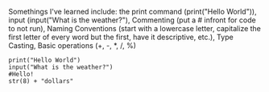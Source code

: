 Somethings I've learned include: 
the print command (print("Hello World")),
input (input("What is the weather?"),
Commenting (put a # infront for code to not run),
Naming Conventions (start with a lowercase letter, capitalize the first letter of every word but the first, have it descriptive, etc.),
Type Casting,
Basic operations (+, -, *, /, %)
```
print("Hello World")
input("What is the weather?")
#Hello!
str(8) + "dollars"
